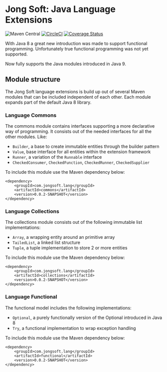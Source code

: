 # Jong Soft: Java Language Extensions
![Maven Central](https://maven-badges.herokuapp.com/maven-central/com.jongsoft.lang/language/badge.svg)
[![CircleCI](https://circleci.com/bb/jongsoftdev/language-extension/tree/master.svg?style=svg)](https://circleci.com/bb/jongsoftdev/language-extension/tree/master)
[![Coverage Status](https://coveralls.io/repos/bitbucket/jongsoftdev/language-extension/badge.svg?branch=master)](https://coveralls.io/bitbucket/jongsoftdev/language-extension?branch=master)

With Java 8 a great new introduction was made to support functional programming. Unfortunately true functional programming was not
yet supported.

Now fully supports the Java modules introduced in Java 9.

## Module structure
The Jong Soft language extensions is build up out of several Maven modules that can be included independent of each other.
Each module expands part of the default Java 8 library.

### Language Commons
The commons module contains interfaces supporting a more declarative way of programming. It consists out of the needed interfaces
for all the other modules. Like:

* `Builder`, a base to create immutable entities through the builder pattern
* `Value`, base interface for all entities within the extension framework
* `Runner`, a variation of the `Runnable` interface
* `CheckedConsumer`, `CheckedFunction`, `CheckedRunner`, `CheckedSupplier`

To include this module use the Maven dependency below:

    <dependency>
        <groupId>com.jongsoft.lang</groupId>
        <artifactId>commons</artifactId>
        <version>0.0.2-SNAPSHOT</version>
    </dependency>

### Language Collections

The collections module consists out of the following immutable list implementations:

* `Array`, a wrapping entity around an primitive array
* `TailedList`, a linked list structure
* `Tuple`, a tuple implementation to store 2 or more entities

To include this module use the Maven dependency below:

    <dependency>
        <groupId>com.jongsoft.lang</groupId>
        <artifactId>collections</artifactId>
        <version>0.0.2-SNAPSHOT</version>
    </dependency>

### Language Functional

The functional model includes the following implementations:

* `Optional`, a purely functionally version of the Optional introduced in Java 8
* `Try`, a functional implementation to wrap exception handling

To include this module use the Maven dependency below:

    <dependency>
        <groupId>com.jongsoft.lang</groupId>
        <artifactId>functional</artifactId>
        <version>0.0.2-SNAPSHOT</version>
    </dependency>
